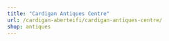 ```yaml
---
title: "Cardigan Antiques Centre"
url: /cardigan-aberteifi/cardigan-antiques-centre/
shop: antiques
---
```


